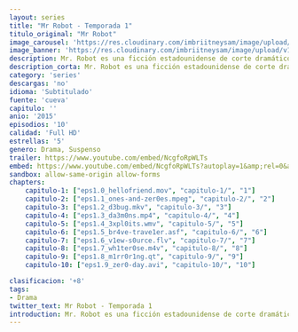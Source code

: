 ```yaml
---
layout: series
title: "Mr Robot - Temporada 1"
titulo_original: "Mr Robot"
image_carousel: 'https://res.cloudinary.com/imbriitneysam/image/upload/v1546988731/robot1-poster-min.jpg'
image_banner: 'https://res.cloudinary.com/imbriitneysam/image/upload/v1546988735/robot1-banner-min.jpg'
description: Mr. Robot es una ficción estadounidense de corte dramático creada por Sam Esmail y lanzada a la pequeña pantalla el 24 de junio de 2015 de la mano de la cadena USA Network. Este thriller psicológico gira en torno a la vida de Elliot Alderson, un joven que sufre de trastorno de ansiedad social que le provoca sensaciones de incomodidad cuando se encuentra delante de la gente. Por eso, el protagonista al que da vida el conocido actor Rami Malek, decide desarrollar su vida laboral detrás de la pantalla de un ordenador. Elliot, que cuenta con unas habilidades informáticas inhumanas, se pasa el día entero trabajando. Durante el día desempeña la labor de vigilante cibernético en una empresa y cuando se pone el sol, se convierte automáticamente en un pirata informático. Es Mr. Robot, interpretado por Christian Slater, el que le llama para que forme parte de la plantilla de Fsociety, un equipo de hackers dispuestos a todo con tal de destruir a aquellas personas que tienen el poder suficiente como para manejar América. Entre la espada y la pared, Alderson tiene que tomar la que puede ser la decisión más importante de su vida, ganarse el prestigio de manera legal o acabar con las injusticias del país de forma ilegal.
description_corta: Mr. Robot es una ficción estadounidense de corte dramático creada por Sam Esmail y lanzada a la pequeña pantalla el 24 de junio de 2015 de la mano de la cadena USA Network. Este thriller psicológico gira en torno a la vida de...
category: 'series'
descargas: 'no'
idioma: 'Subtitulado'
fuente: 'cueva'
capitulo: ''
anio: '2015'
episodios: '10'
calidad: 'Full HD'
estrellas: '5'
genero: Drama, Suspenso
trailer: https://www.youtube.com/embed/NcgfoRpWLTs
embed: https://www.youtube.com/embed/NcgfoRpWLTs?autoplay=1&amp;rel=0&amp;hd=1&border=0&wmode=opaque&enablejsapi=1&modestbranding=1&controls=1&showinfo=0
sandbox: allow-same-origin allow-forms 
chapters:
    capitulo-1: ["eps1.0_hellofriend.mov", "capitulo-1/", "1"]
    capitulo-2: ["eps1.1_ones-and-zer0es.mpeg", "capitulo-2/", "2"]
    capitulo-3: ["eps1.2_d3bug.mkv", "capitulo-3/", "3"]
    capitulo-4: ["eps1.3_da3m0ns.mp4", "capitulo-4/", "4"]
    capitulo-5: ["eps1.4_3xpl0its.wmv", "capitulo-5/", "5"]
    capitulo-6: ["eps1.5_br4ve-trave1er.asf", "capitulo-6/", "6"]
    capitulo-7: ["eps1.6_v1ew-s0urce.flv", "capitulo-7/", "7"]
    capitulo-8: ["eps1.7_wh1ter0se.m4v", "capitulo-8/", "8"]
    capitulo-9: ["eps1.8_m1rr0r1ng.qt", "capitulo-9/", "9"]
    capitulo-10: ["eps1.9_zer0-day.avi", "capitulo-10/", "10"]

clasificacion: '+8'
tags:
- Drama
twitter_text: Mr Robot - Temporada 1
introduction: Mr. Robot es una ficción estadounidense de corte dramático creada por Sam Esmail y lanzada a la pequeña pantalla el 24 de junio de 2015 de la mano de la cadena USA Network. Este thriller psicológico gira en torno a la vida de
---
```












